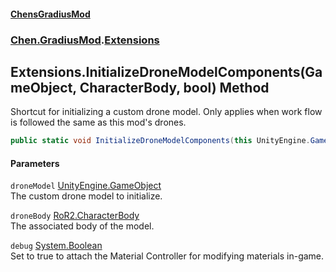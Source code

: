 #### [ChensGradiusMod](index 'index')
### [Chen.GradiusMod](neHTXX+yFsk1RpXqjkv9zg 'Chen.GradiusMod').[Extensions](MwRmIyAAEXRsALWGh0ZEdw 'Chen.GradiusMod.Extensions')
## Extensions.InitializeDroneModelComponents(GameObject, CharacterBody, bool) Method
Shortcut for initializing a custom drone model. Only applies when work flow is followed the same as this mod's drones.  
```csharp
public static void InitializeDroneModelComponents(this UnityEngine.GameObject droneModel, RoR2.CharacterBody droneBody, bool debug=false);
```
#### Parameters
<a name='Chen_GradiusMod_Extensions_InitializeDroneModelComponents(UnityEngine_GameObject_RoR2_CharacterBody_bool)_droneModel'></a>
`droneModel` [UnityEngine.GameObject](https://docs.microsoft.com/en-us/dotnet/api/UnityEngine.GameObject 'UnityEngine.GameObject')  
The custom drone model to initialize.
  
<a name='Chen_GradiusMod_Extensions_InitializeDroneModelComponents(UnityEngine_GameObject_RoR2_CharacterBody_bool)_droneBody'></a>
`droneBody` [RoR2.CharacterBody](https://docs.microsoft.com/en-us/dotnet/api/RoR2.CharacterBody 'RoR2.CharacterBody')  
The associated body of the model.
  
<a name='Chen_GradiusMod_Extensions_InitializeDroneModelComponents(UnityEngine_GameObject_RoR2_CharacterBody_bool)_debug'></a>
`debug` [System.Boolean](https://docs.microsoft.com/en-us/dotnet/api/System.Boolean 'System.Boolean')  
Set to true to attach the Material Controller for modifying materials in-game.
  
